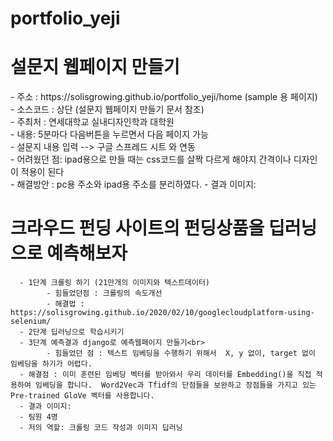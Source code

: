 # portfolio_yeji
<h1> 설문지 웹페이지 만들기 </h1>
<body>
      -  주소 : https://solisgrowing.github.io/portfolio_yeji/home (sample 용 페이지) <br>
      -  소스코드 : 상단 (설문지 웹페이지 만들기 문서 참조)<br>
      -  주최처 : 연세대학교 실내디자인학과 대학원<br>
      - 내용: 5분마다 다음버튼을 누르면서 다음 페이지 가능<br>
       - 설문지 내용 입력 --> 구글 스프레드 시트 와 연동<br>
      - 어려웠던 점: ipad용으로 만들 때는 css코드를 살짝 다르게 해야지 간격이나 디자인이 적용이 된다 <br>
      - 해결방안 : pc용 주소와 ipad용 주소를 분리하였다.
      - 결과 이미지: 
</body>

<h1> 크라우드 펀딩 사이트의 펀딩상품을 딥러닝으로 예측해보자 </h1>
<body>
      
      - 1단계 크롤링 하기 (21만개의 이미지와 텍스트데이터)
            - 힘들었던점 : 크롤링의 속도개선 
            - 해결법 : https://solisgrowing.github.io/2020/02/10/googlecloudplatform-using-selenium/
      - 2단계 딥러닝으로 학습시키기
      - 3단계 예측결과 django로 예측웹페이지 만들기<br>
            - 힘들었던 점 : 텍스트 임베딩을 수행하기 위해서  X, y 없이, target 없이 임베딩을 하기가 어렵다. 
      - 해결점 : 이미 훈련된 임베딩 벡터를 받아와서 우리 데이터를 Embedding()을 직접 적용하여 임베딩을 합니다.  Word2Vec과 Tfidf의 단점들을 보완하고 장점들을 가지고 있는 Pre-trained GloVe 벡터를 사용합니다.
      - 결과 이미지: 
      - 팀원 4명 
      - 저의 역할: 크롤링 코드 작성과 이미지 딥러닝
 </body>
 

